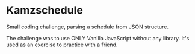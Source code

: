 # Kamzschedule

Small coding challenge, parsing a schedule from JSON structure.

The challenge was to use ONLY Vanilla JavaScript without any library.
It's used as an exercise to practice with a friend.
